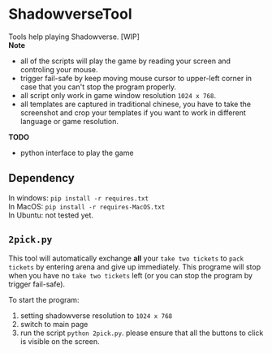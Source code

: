 # ShadowverseTool
Tools help playing Shadowverse. [WIP]  
**Note**  
- all of the scripts will play the game by reading your screen and controling your mouse.
- trigger fail-safe by keep moving mouse cursor to upper-left corner in case that you can't stop the program properly.
- all script only work in game window resolution `1024 x 768`.
- all templates are captured in traditional chinese, you have to take the screenshot and crop your templates if you want to work in different language or game resolution.

**TODO**
- python interface to play the game

## Dependency
In windows: `pip install -r requires.txt`  
In MacOS: `pip install -r requires-MacOS.txt`  
In Ubuntu: not tested yet.

## `2pick.py`
This tool will automatically exchange **all** your `take two tickets` to `pack tickets` by entering arena and give up immediately. This programe will stop when you have no `take two tickets` left (or you can stop the program by trigger fail-safe). 

To start the program:  
1. setting shadowverse resolution to `1024 x 768`
2. switch to main page
3. run the script `python 2pick.py`. please ensure that all the buttons to click is visible on the screen.
